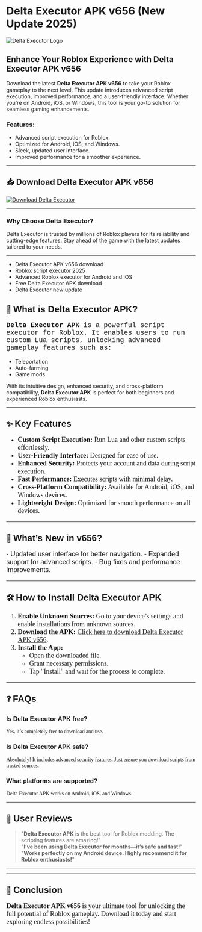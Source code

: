 # Delta Executor APK v656 (New Update 2025)

![Delta Executor Logo](https://github.com/user-attachments/assets/87563321-a4f3-41c4-9e7b-3a49bcaf3015)

## Enhance Your Roblox Experience with Delta Executor APK v656

Download the latest **Delta Executor APK v656** to take your Roblox gameplay to the next level. This update introduces advanced script execution, improved performance, and a user-friendly interface. Whether you're on Android, iOS, or Windows, this tool is your go-to solution for seamless gaming enhancements.

### Features:
- Advanced script execution for Roblox.
- Optimized for Android, iOS, and Windows.
- Sleek, updated user interface.
- Improved performance for a smoother experience.

---

## 📥 Download Delta Executor APK v656

[![Download Delta Executor](https://img.shields.io/badge/Download-Delta%20Executor-green?style=for-the-badge)](https://www.apkbros.com/delta-executor-v654-apk-download-for-android/)

---

### Why Choose Delta Executor?
Delta Executor is trusted by millions of Roblox players for its reliability and cutting-edge features. Stay ahead of the game with the latest updates tailored to your needs.

---

- Delta Executor APK v656 download
- Roblox script executor 2025
- Advanced Roblox executor for Android and iOS
- Free Delta Executor APK download
- Delta Executor new update


## 🚀 <span style="font-family: Tahoma, sans-serif; font-size: 24px;">What is Delta Executor APK?</span>

<p style="font-family: 'Courier New', monospace; font-size: 18px;">
<b>Delta Executor APK</b> is a powerful script executor for Roblox. It enables users to run custom Lua scripts, unlocking advanced gameplay features such as:
<ul>
  <li>Teleportation</li>
  <li>Auto-farming</li>
  <li>Game mods</li>
</ul>
With its intuitive design, enhanced security, and cross-platform compatibility, <b>Delta Executor APK</b> is perfect for both beginners and experienced Roblox enthusiasts.
</p>

---

## ✨ <span style="font-family: Arial, sans-serif; font-size: 24px;">Key Features</span>

<ul style="font-family: Georgia, serif; font-size: 18px;">
  <li><b>Custom Script Execution:</b> Run Lua and other custom scripts effortlessly.</li>
  <li><b>User-Friendly Interface:</b> Designed for ease of use.</li>
  <li><b>Enhanced Security:</b> Protects your account and data during script execution.</li>
  <li><b>Fast Performance:</b> Executes scripts with minimal delay.</li>
  <li><b>Cross-Platform Compatibility:</b> Available for Android, iOS, and Windows devices.</li>
  <li><b>Lightweight Design:</b> Optimized for smooth performance on all devices.</li>
</ul>

---

## 🔄 <span style="font-family: Verdana, sans-serif; font-size: 24px;">What’s New in v656?</span>

<p style="font-family: Tahoma, sans-serif; font-size: 18px;">
- Updated user interface for better navigation.  
- Expanded support for advanced scripts.  
- Bug fixes and performance improvements.
</p>

---

## 🛠️ <span style="font-family: Arial, sans-serif; font-size: 24px;">How to Install Delta Executor APK</span>

<ol style="font-family: Georgia, serif; font-size: 18px;">
  <li><b>Enable Unknown Sources:</b> Go to your device’s settings and enable installations from unknown sources.</li>
  <li><b>Download the APK:</b> <a href="https://www.apkbros.com/delta-executor-v654-apk-download-for-android/">Click here to download Delta Executor APK v656</a>.</li>
  <li><b>Install the App:</b>
    <ul>
      <li>Open the downloaded file.</li>
      <li>Grant necessary permissions.</li>
      <li>Tap "Install" and wait for the process to complete.</li>
    </ul>
  </li>
</ol>

---

## ❓ <span style="font-family: Verdana, sans-serif; font-size: 24px;">FAQs</span>

### <span style="font-family: Arial, sans-serif;">Is Delta Executor APK free?</span>  
<p style="font-family: Georgia, serif;">Yes, it’s completely free to download and use.</p>

### <span style="font-family: Arial, sans-serif;">Is Delta Executor APK safe?</span>  
<p style="font-family: Georgia, serif;">Absolutely! It includes advanced security features. Just ensure you download scripts from trusted sources.</p>

### <span style="font-family: Arial, sans-serif;">What platforms are supported?</span>  
<p style="font-family: Georgia, serif;">Delta Executor APK works on Android, iOS, and Windows.</p>

---

## 🌟 <span style="font-family: Arial, sans-serif; font-size: 24px;">User Reviews</span>

> "<b>Delta Executor APK</b> is the best tool for Roblox modding. The scripting features are amazing!"  
> "<b>I’ve been using Delta Executor for months—it’s safe and fast!</b>"  
> "<b>Works perfectly on my Android device. Highly recommend it for Roblox enthusiasts!</b>"

---

---

## 📌 <span style="font-family: Arial, sans-serif; font-size: 24px;">Conclusion</span>

<p style="font-family: Georgia, serif; font-size: 18px;">
<b>Delta Executor APK v656</b> is your ultimate tool for unlocking the full potential of Roblox gameplay. Download it today and start exploring endless possibilities!
</p>
